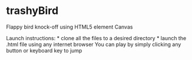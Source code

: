 # trashyBird
Flappy bird knock-off using HTML5 element Canvas

Launch instructions:
    * clone all the files to a desired directory
    * launch the .html file using any internet browser
You can play by simply clicking any button or keyboard key to jump 
